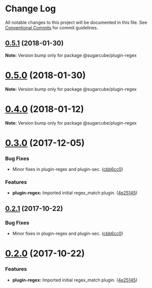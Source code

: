 # Change Log

All notable changes to this project will be documented in this file.
See [Conventional Commits](https://conventionalcommits.org) for commit guidelines.

<a name="0.5.1"></a>
## [0.5.1](https://gitlab.com/sugarcube/sugarcube/tree/master/packages/plugin-regex/compare/v0.5.0...v0.5.1) (2018-01-30)




**Note:** Version bump only for package @sugarcube/plugin-regex

<a name="0.5.0"></a>
# [0.5.0](https://gitlab.com/sugarcube/sugarcube/tree/master/packages/plugin-regex/compare/v0.4.0...v0.5.0) (2018-01-30)




**Note:** Version bump only for package @sugarcube/plugin-regex

<a name="0.4.0"></a>
# [0.4.0](https://gitlab.com/sugarcube/sugarcube/tree/master/packages/plugin-regex/compare/v0.3.0...v0.4.0) (2018-01-12)




**Note:** Version bump only for package @sugarcube/plugin-regex

<a name="0.3.0"></a>
# [0.3.0](https://gitlab.com/sugarcube/sugarcube/tree/master/packages/plugin-regex/compare/v0.1.0...v0.3.0) (2017-12-05)


### Bug Fixes

* Minor fixes in plugin-regex and plugin-sec. ([cbb6cc0](https://gitlab.com/sugarcube/sugarcube/tree/master/packages/plugin-regex/commit/cbb6cc0))


### Features

* **plugin-regex:** Imported initial regex_match plugin. ([4e25145](https://gitlab.com/sugarcube/sugarcube/tree/master/packages/plugin-regex/commit/4e25145))




<a name="0.2.1"></a>
## [0.2.1](https://gitlab.com/sugarcube/sugarcube/tree/master/packages/plugin-regex/compare/v0.2.0...v0.2.1) (2017-10-22)


### Bug Fixes

* Minor fixes in plugin-regex and plugin-sec. ([cbb6cc0](https://gitlab.com/sugarcube/sugarcube/tree/master/packages/plugin-regex/commit/cbb6cc0))




<a name="0.2.0"></a>
# [0.2.0](https://gitlab.com/sugarcube/sugarcube/tree/master/packages/plugin-regex/compare/v0.1.0...v0.2.0) (2017-10-22)


### Features

* **plugin-regex:** Imported initial regex_match plugin. ([4e25145](https://gitlab.com/sugarcube/sugarcube/tree/master/packages/plugin-regex/commit/4e25145))
